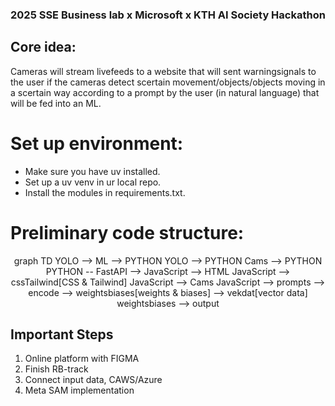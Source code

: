 ### 2025 SSE Business lab x Microsoft x KTH AI Society Hackathon

## Core idea:
Cameras will stream livefeeds to a website that will sent warningsignals to the user if the cameras detect scertain movement/objects/objects moving in a scertain way according to a prompt by the user (in natural language) that will be fed into an ML. 

# Set up environment:
- Make sure you have uv installed.
- Set up a uv venv in ur local repo.
- Install the modules in requirements.txt.

# Preliminary code structure:

<div align="center">
  <div class="mermaid">
    graph TD
      YOLO --> ML --> PYTHON
      YOLO --> PYTHON
      Cams --> PYTHON
      PYTHON -- FastAPI --> JavaScript --> HTML
      JavaScript --> cssTailwind[CSS & Tailwind]
      JavaScript --> Cams
      JavaScript --> prompts --> encode --> weightsbiases[weights & biases] --> vekdat[vector data]
      weightsbiases --> output

  </div>
</div>

## Important Steps

1. Online platform with FIGMA
2. Finish RB-track
3. Connect input data, CAWS/Azure
4. Meta SAM implementation

